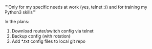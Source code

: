 '''Only for my specific needs at work (yes, telnet :()
and for training my Python3 skills'''

In the plans:

1) Download router/switch config via telnet
2) Backup config (with rotation)
3) Add *.txt config files to local git repo